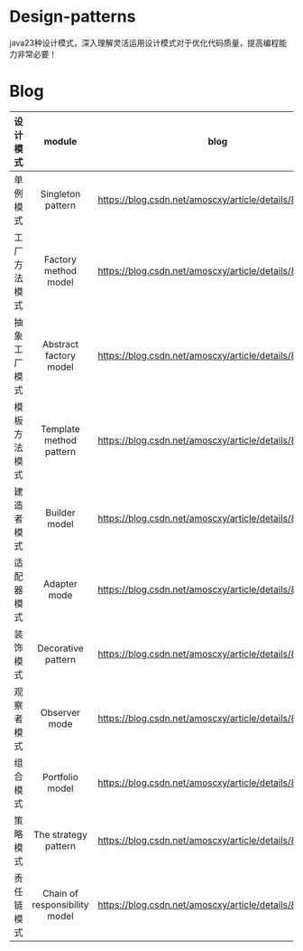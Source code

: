 # Design-patterns
java23种设计模式，深入理解灵活运用设计模式对于优化代码质量，提高编程能力非常必要！

# Blog
|设计模式|module|blog|
|:--:|:--:|:--:|
|单例模式|Singleton pattern|https://blog.csdn.net/amoscxy/article/details/80311448|
|工厂方法模式|Factory method model|https://blog.csdn.net/amoscxy/article/details/80875000|
|抽象工厂模式|Abstract factory model|https://blog.csdn.net/amoscxy/article/details/80876635|
|模板方法模式|Template method pattern|https://blog.csdn.net/amoscxy/article/details/80907740|
|建造者模式|Builder model|https://blog.csdn.net/amoscxy/article/details/80893383|
|适配器模式|Adapter mode|https://blog.csdn.net/amoscxy/article/details/80921945|
|装饰模式|Decorative pattern|https://blog.csdn.net/amoscxy/article/details/80935598|
|观察者模式|Observer mode|https://blog.csdn.net/amoscxy/article/details/80938185|
|组合模式|Portfolio model|https://blog.csdn.net/amoscxy/article/details/80961618|
|策略模式|The strategy pattern|https://blog.csdn.net/amoscxy/article/details/80981136|
|责任链模式|Chain of responsibility model|https://blog.csdn.net/amoscxy/article/details/80965173|